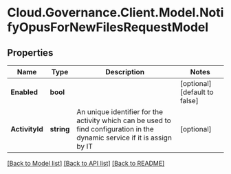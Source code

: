 # Cloud.Governance.Client.Model.NotifyOpusForNewFilesRequestModel
## Properties

Name | Type | Description | Notes
------------ | ------------- | ------------- | -------------
**Enabled** | **bool** |  | [optional] [default to false]
**ActivityId** | **string** | An unique identifier for the activity which can be used to find configuration in the dynamic service if it is assign by IT | [optional] 

[[Back to Model list]](../README.md#documentation-for-models) [[Back to API list]](../README.md#documentation-for-api-endpoints) [[Back to README]](../README.md)

